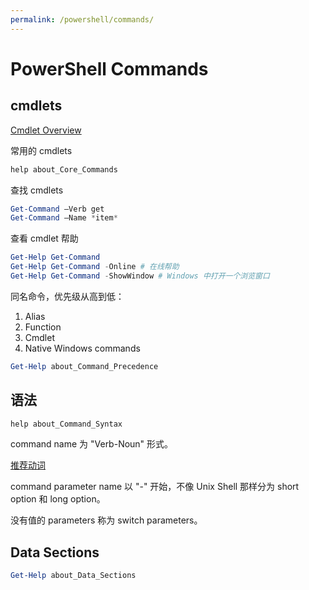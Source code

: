 ```yaml
---
permalink: /powershell/commands/
---
```


# PowerShell Commands


## cmdlets

[Cmdlet Overview](https://msdn.microsoft.com/en-us/library/ms714395.aspx)

常用的 cmdlets

```powershell
help about_Core_Commands
```

查找 cmdlets

```powershell
Get-Command –Verb get
Get-Command –Name *item*
```

查看 cmdlet 帮助

```powershell
Get-Help Get-Command
Get-Help Get-Command -Online # 在线帮助
Get-Help Get-Command -ShowWindow # Windows 中打开一个浏览窗口
```



同名命令，优先级从高到低：

1. Alias
1. Function
1. Cmdlet
1. Native Windows commands

```powershell
Get-Help about_Command_Precedence
```




## 语法

```powershell
help about_Command_Syntax
```

command name 为 "Verb-Noun" 形式。

[推荐动词](https://msdn.microsoft.com/en-us/library/ms714428.aspx)

command parameter name 以 "-" 开始，不像 Unix Shell 那样分为 short option 和 long option。

没有值的 parameters 称为 switch parameters。

## Data Sections

```powershell
Get-Help about_Data_Sections
```
